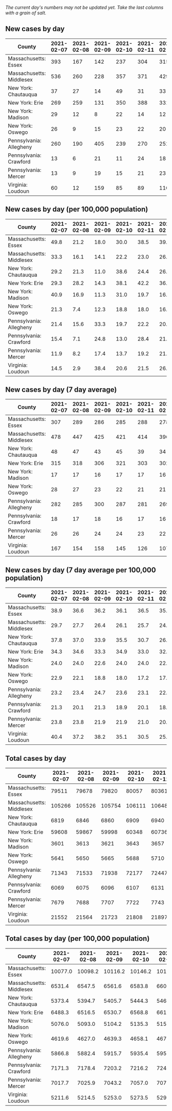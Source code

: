 _The current day's numbers may not be updated yet. Take the last columns with a grain of salt._
## New cases by day

| County | 2021-02-07 | 2021-02-08 | 2021-02-09 | 2021-02-10 | 2021-02-11 | 2021-02-12 | 2021-02-13 |
| --- | --- | --- | --- | --- | --- | --- | --- |
| Massachusetts: Essex | 393 | 167 | 142 | 237 | 304 | 315 |  |
| Massachusetts: Middlesex | 536 | 260 | 228 | 357 | 371 | 429 |  |
| New York: Chautauqua | 37 | 27 | 14 | 49 | 31 | 33 |  |
| New York: Erie | 269 | 259 | 131 | 350 | 388 | 331 |  |
| New York: Madison | 29 | 12 | 8 | 22 | 14 | 12 |  |
| New York: Oswego | 26 | 9 | 15 | 23 | 22 | 20 |  |
| Pennsylvania: Allegheny | 260 | 190 | 405 | 239 | 270 | 252 |  |
| Pennsylvania: Crawford | 13 | 6 | 21 | 11 | 24 | 18 |  |
| Pennsylvania: Mercer | 13 | 9 | 19 | 15 | 21 | 23 |  |
| Virginia: Loudoun | 60 | 12 | 159 | 85 | 89 | 110 |  |

## New cases by day (per 100,000 population)

| County | 2021-02-07 | 2021-02-08 | 2021-02-09 | 2021-02-10 | 2021-02-11 | 2021-02-12 | 2021-02-13 |
| --- | --- | --- | --- | --- | --- | --- | --- |
| Massachusetts: Essex | 49.8 | 21.2 | 18.0 | 30.0 | 38.5 | 39.9 |  |
| Massachusetts: Middlesex | 33.3 | 16.1 | 14.1 | 22.2 | 23.0 | 26.6 |  |
| New York: Chautauqua | 29.2 | 21.3 | 11.0 | 38.6 | 24.4 | 26.0 |  |
| New York: Erie | 29.3 | 28.2 | 14.3 | 38.1 | 42.2 | 36.0 |  |
| New York: Madison | 40.9 | 16.9 | 11.3 | 31.0 | 19.7 | 16.9 |  |
| New York: Oswego | 21.3 | 7.4 | 12.3 | 18.8 | 18.0 | 16.4 |  |
| Pennsylvania: Allegheny | 21.4 | 15.6 | 33.3 | 19.7 | 22.2 | 20.7 |  |
| Pennsylvania: Crawford | 15.4 | 7.1 | 24.8 | 13.0 | 28.4 | 21.3 |  |
| Pennsylvania: Mercer | 11.9 | 8.2 | 17.4 | 13.7 | 19.2 | 21.0 |  |
| Virginia: Loudoun | 14.5 | 2.9 | 38.4 | 20.6 | 21.5 | 26.6 |  |

## New cases by day (7 day average)

| County | 2021-02-07 | 2021-02-08 | 2021-02-09 | 2021-02-10 | 2021-02-11 | 2021-02-12 | 2021-02-13 |
| --- | --- | --- | --- | --- | --- | --- | --- |
| Massachusetts: Essex | 307 | 289 | 286 | 285 | 288 | 278 |  |
| Massachusetts: Middlesex | 478 | 447 | 425 | 421 | 414 | 396 |  |
| New York: Chautauqua | 48 | 47 | 43 | 45 | 39 | 34 |  |
| New York: Erie | 315 | 318 | 306 | 321 | 303 | 302 |  |
| New York: Madison | 17 | 17 | 16 | 17 | 17 | 16 |  |
| New York: Oswego | 28 | 27 | 23 | 22 | 21 | 21 |  |
| Pennsylvania: Allegheny | 282 | 285 | 300 | 287 | 281 | 269 |  |
| Pennsylvania: Crawford | 18 | 17 | 18 | 16 | 17 | 16 |  |
| Pennsylvania: Mercer | 26 | 26 | 24 | 24 | 23 | 22 |  |
| Virginia: Loudoun | 167 | 154 | 158 | 145 | 126 | 107 |  |

## New cases by day (7 day average per 100,000 population)

| County | 2021-02-07 | 2021-02-08 | 2021-02-09 | 2021-02-10 | 2021-02-11 | 2021-02-12 | 2021-02-13 |
| --- | --- | --- | --- | --- | --- | --- | --- |
| Massachusetts: Essex | 38.9 | 36.6 | 36.2 | 36.1 | 36.5 | 35.2 |  |
| Massachusetts: Middlesex | 29.7 | 27.7 | 26.4 | 26.1 | 25.7 | 24.6 |  |
| New York: Chautauqua | 37.8 | 37.0 | 33.9 | 35.5 | 30.7 | 26.8 |  |
| New York: Erie | 34.3 | 34.6 | 33.3 | 34.9 | 33.0 | 32.9 |  |
| New York: Madison | 24.0 | 24.0 | 22.6 | 24.0 | 24.0 | 22.6 |  |
| New York: Oswego | 22.9 | 22.1 | 18.8 | 18.0 | 17.2 | 17.2 |  |
| Pennsylvania: Allegheny | 23.2 | 23.4 | 24.7 | 23.6 | 23.1 | 22.1 |  |
| Pennsylvania: Crawford | 21.3 | 20.1 | 21.3 | 18.9 | 20.1 | 18.9 |  |
| Pennsylvania: Mercer | 23.8 | 23.8 | 21.9 | 21.9 | 21.0 | 20.1 |  |
| Virginia: Loudoun | 40.4 | 37.2 | 38.2 | 35.1 | 30.5 | 25.9 |  |

## Total cases by day

| County | 2021-02-07 | 2021-02-08 | 2021-02-09 | 2021-02-10 | 2021-02-11 | 2021-02-12 | 2021-02-13 |
| --- | --- | --- | --- | --- | --- | --- | --- |
| Massachusetts: Essex | 79511 | 79678 | 79820 | 80057 | 80361 | 80676 |  |
| Massachusetts: Middlesex | 105266 | 105526 | 105754 | 106111 | 106482 | 106911 |  |
| New York: Chautauqua | 6819 | 6846 | 6860 | 6909 | 6940 | 6973 |  |
| New York: Erie | 59608 | 59867 | 59998 | 60348 | 60736 | 61067 |  |
| New York: Madison | 3601 | 3613 | 3621 | 3643 | 3657 | 3669 |  |
| New York: Oswego | 5641 | 5650 | 5665 | 5688 | 5710 | 5730 |  |
| Pennsylvania: Allegheny | 71343 | 71533 | 71938 | 72177 | 72447 | 72699 |  |
| Pennsylvania: Crawford | 6069 | 6075 | 6096 | 6107 | 6131 | 6149 |  |
| Pennsylvania: Mercer | 7679 | 7688 | 7707 | 7722 | 7743 | 7766 |  |
| Virginia: Loudoun | 21552 | 21564 | 21723 | 21808 | 21897 | 22007 |  |

## Total cases by day (per 100,000 population)

| County | 2021-02-07 | 2021-02-08 | 2021-02-09 | 2021-02-10 | 2021-02-11 | 2021-02-12 | 2021-02-13 |
| --- | --- | --- | --- | --- | --- | --- | --- |
| Massachusetts: Essex | 10077.0 | 10098.2 | 10116.2 | 10146.2 | 10184.7 | 10224.7 |  |
| Massachusetts: Middlesex | 6531.4 | 6547.5 | 6561.6 | 6583.8 | 6606.8 | 6633.4 |  |
| New York: Chautauqua | 5373.4 | 5394.7 | 5405.7 | 5444.3 | 5468.7 | 5494.7 |  |
| New York: Erie | 6488.3 | 6516.5 | 6530.7 | 6568.8 | 6611.1 | 6647.1 |  |
| New York: Madison | 5076.0 | 5093.0 | 5104.2 | 5135.3 | 5155.0 | 5171.9 |  |
| New York: Oswego | 4619.6 | 4627.0 | 4639.3 | 4658.1 | 4676.1 | 4692.5 |  |
| Pennsylvania: Allegheny | 5866.8 | 5882.4 | 5915.7 | 5935.4 | 5957.6 | 5978.3 |  |
| Pennsylvania: Crawford | 7171.3 | 7178.4 | 7203.2 | 7216.2 | 7244.6 | 7265.8 |  |
| Pennsylvania: Mercer | 7017.7 | 7025.9 | 7043.2 | 7057.0 | 7076.1 | 7097.2 |  |
| Virginia: Loudoun | 5211.6 | 5214.5 | 5253.0 | 5273.5 | 5295.0 | 5321.6 |  |
